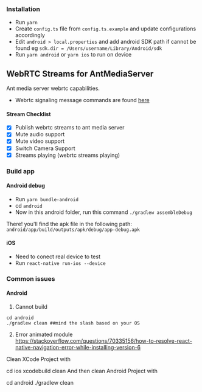 
### Installation
- Run `yarn`
- Create `config.ts` file from `config.ts.example` and update configurations accordingly
- Edit `android > local.properties` and add android SDK path if cannot be found eg `sdk.dir = /Users/username/Library/Android/sdk`
- Run `yarn android` or `yarn ios` to run on device

## WebRTC Streams for AntMediaServer
Ant media server webrtc capabilities.

- Webrtc signaling message commands are found [here](https://ant-media-docs.readthedocs.io/en/latest/WebRTC-Developers.html#webrtc-websocket-messaging-details)

#### Stream Checklist
- [x] Publish webrtc streams to ant media server
- [x] Mute audio support
- [x] Mute video support
- [x] Switch Camera Support
- [x] Streams playing (webrtc streams playing)

### Build app
#### Android debug
- Run `yarn bundle-android`
- cd `android`
- Now in this android folder, run this command `./gradlew assembleDebug`

There! you'll find the apk file in the following path: `android/app/build/outputs/apk/debug/app-debug.apk`


#### iOS
- Need to conect real device to test
- Run `react-native run-ios --device`

### Common issues
#### Android

1. Cannot build
```
cd android
./gradlew clean ##mind the slash based on your OS
```

2. Error animated module
https://stackoverflow.com/questions/70335156/how-to-resolve-react-native-navigation-error-while-installing-version-6

Clean XCode Project with

cd ios
xcodebuild clean
And then clean Android Project with

cd android
./gradlew clean
